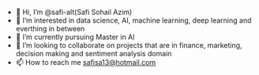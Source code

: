 - 👋 Hi, I’m @safi-alt(Safi Sohail Azim)
- 👀 I’m interested in data science, AI, machine learning, deep learning and everthing in between
- 🌱 I’m currently pursuing Master in AI
- 💞️ I’m looking to collaborate on projects that are in finance, marketing, decision making and sentiment analysis domain
- 📫 How to reach me safisa13@hotmail.com

<!---
safi-alt/safi-alt is a ✨ special ✨ repository because its `README.md` (this file) appears on your GitHub profile.
You can click the Preview link to take a look at your changes.
--->
